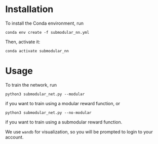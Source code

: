 # Installation

To install the Conda environment, run 
```
conda env create -f submodular_nn.yml
```

Then, activate it: 
```
conda activate submodular_nn
```

# Usage

To train the network, run
```
python3 submodular_net.py --modular
```
if you want to train using a modular reward function, or 

```
python3 submodular_net.py --no-modular
```
if you want to train using a submodular reward function.

We use `wandb` for visualization, so you will be prompted to login to your account. 

